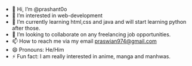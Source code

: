 - 👋 Hi, I’m @prashant0o
- 👀 I’m interested in web-development
- 🌱 I’m currently learning html,css and java and will start learning python after those.
- 💞️ I’m looking to collaborate on any freelancing job opportunities.
- 📫 How to reach me via my email praswian974@gmail.com
- 😄 Pronouns: He/Him
- ⚡ Fun fact: I am really interested in anime, manga and manhwas.

<!---
prashant0o/prashant0o is a ✨ special ✨ repository because its `README.md` (this file) appears on your GitHub profile.
You can click the Preview link to take a look at your changes.
--->
